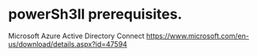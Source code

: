 # powerSh3ll prerequisites.

Microsoft Azure Active Directory Connect https://www.microsoft.com/en-us/download/details.aspx?id=47594

